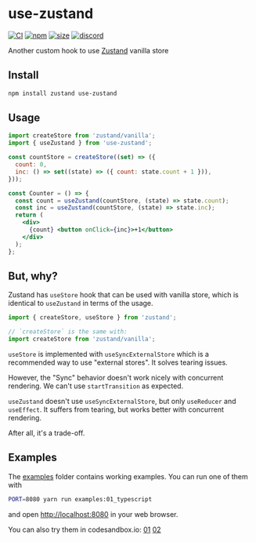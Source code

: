 # use-zustand

[![CI](https://img.shields.io/github/workflow/status/dai-shi/use-zustand/CI)](https://github.com/dai-shi/use-zustand/actions?query=workflow%3ACI)
[![npm](https://img.shields.io/npm/v/use-zustand)](https://www.npmjs.com/package/use-zustand)
[![size](https://img.shields.io/bundlephobia/minzip/use-zustand)](https://bundlephobia.com/result?p=use-zustand)
[![discord](https://img.shields.io/discord/627656437971288081)](https://discord.gg/MrQdmzd)

Another custom hook to use [Zustand](https://github.com/pmndrs/zustand) vanilla store

## Install

```bash
npm install zustand use-zustand
```

## Usage

```jsx
import createStore from 'zustand/vanilla';
import { useZustand } from 'use-zustand';

const countStore = createStore((set) => ({
  count: 0,
  inc: () => set((state) => ({ count: state.count + 1 })),
}));

const Counter = () => {
  const count = useZustand(countStore, (state) => state.count);
  const inc = useZustand(countStore, (state) => state.inc);
  return (
    <div>
      {count} <button onClick={inc}>+1</button>
    </div>
  );
};
```

## But, why?

Zustand has `useStore` hook that can be used with vanilla store,
which is identical to `useZustand` in terms of the usage.

```jsx
import { createStore, useStore } from 'zustand';

// `createStore` is the same with:
import createStore from 'zustand/vanilla';
```

`useStore` is implemented with `useSyncExternalStore` which is
a recommended way to use "external stores". It solves tearing issues.

However, the "Sync" behavior doesn't work nicely with concurrent rendering.
We can't use `startTransition` as expected.

`useZustand` doesn't use `useSyncExternalStore`,
but only `useReducer` and `useEffect`.
It suffers from tearing, but works better with concurrent rendering.

After all, it's a trade-off.

## Examples

The [examples](examples) folder contains working examples.
You can run one of them with

```bash
PORT=8080 yarn run examples:01_typescript
```

and open <http://localhost:8080> in your web browser.

You can also try them in codesandbox.io:
[01](https://codesandbox.io/s/github/dai-shi/use-zustand/tree/main/examples/01_typescript)
[02](https://codesandbox.io/s/github/dai-shi/use-zustand/tree/main/examples/02_suspense)
